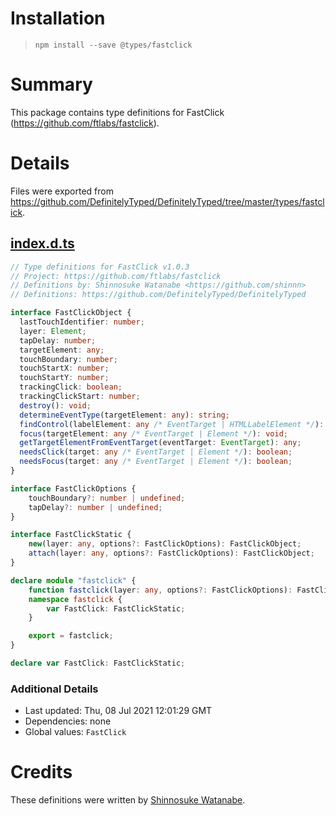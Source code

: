 # Installation
> `npm install --save @types/fastclick`

# Summary
This package contains type definitions for FastClick (https://github.com/ftlabs/fastclick).

# Details
Files were exported from https://github.com/DefinitelyTyped/DefinitelyTyped/tree/master/types/fastclick.
## [index.d.ts](https://github.com/DefinitelyTyped/DefinitelyTyped/tree/master/types/fastclick/index.d.ts)
````ts
// Type definitions for FastClick v1.0.3
// Project: https://github.com/ftlabs/fastclick
// Definitions by: Shinnosuke Watanabe <https://github.com/shinnn>
// Definitions: https://github.com/DefinitelyTyped/DefinitelyTyped

interface FastClickObject {
  lastTouchIdentifier: number;
  layer: Element;
  tapDelay: number;
  targetElement: any;
  touchBoundary: number;
  touchStartX: number;
  touchStartY: number;
  trackingClick: boolean;
  trackingClickStart: number;
  destroy(): void;
  determineEventType(targetElement: any): string;
  findControl(labelElement: any /* EventTarget | HTMLLabelElement */): any;
  focus(targetElement: any /* EventTarget | Element */): void;
  getTargetElementFromEventTarget(eventTarget: EventTarget): any;
  needsClick(target: any /* EventTarget | Element */): boolean;
  needsFocus(target: any /* EventTarget | Element */): boolean;
}

interface FastClickOptions {
    touchBoundary?: number | undefined;
    tapDelay?: number | undefined;
}

interface FastClickStatic {
    new(layer: any, options?: FastClickOptions): FastClickObject;
    attach(layer: any, options?: FastClickOptions): FastClickObject;
}

declare module "fastclick" {
    function fastclick(layer: any, options?: FastClickOptions): FastClickObject;
    namespace fastclick {
        var FastClick: FastClickStatic;
    }

    export = fastclick;
}

declare var FastClick: FastClickStatic;

````

### Additional Details
 * Last updated: Thu, 08 Jul 2021 12:01:29 GMT
 * Dependencies: none
 * Global values: `FastClick`

# Credits
These definitions were written by [Shinnosuke Watanabe](https://github.com/shinnn).
